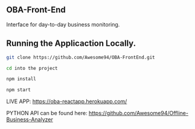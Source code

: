 


## OBA-Front-End
Interface for day-to-day business monitoring.

## Running the Applicaction Locally.

```sh
git clone https://github.com/Awesome94/OBA-FrontEnd.git 
```
```sh
cd into the project
```

```sh
npm install
```

```sh
npm start
```
LIVE APP: https://oba-reactapp.herokuapp.com/

PYTHON API can be found here: https://github.com/Awesome94/Offline-Business-Analyzer

